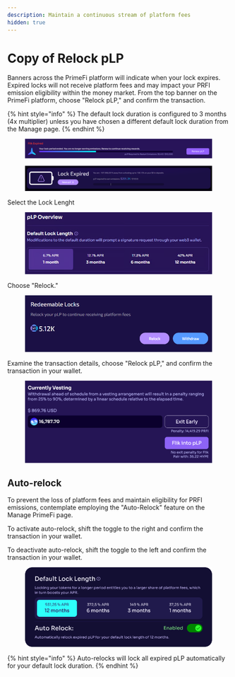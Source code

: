 ```yaml
---
description: Maintain a continuous stream of platform fees
hidden: true
---
```


# Copy of Relock pLP

Banners across the PrimeFi platform will indicate when your lock expires. Expired locks will not receive platform fees and may impact your PRFI emission eligibility within the money market. From the top banner on the PrimeFi platform, choose "Relock pLP," and confirm the transaction.

{% hint style="info" %}
The default lock duration is configured to 3 months (4x multiplier) unless you have chosen a different default lock duration from the Manage page.
{% endhint %}

<figure><img src="../.gitbook/assets/Frame 738 (2).jpg" alt=""><figcaption></figcaption></figure>

<figure><img src="../.gitbook/assets/image (2) (1).png" alt="" width="563"><figcaption></figcaption></figure>

Select the Lock Lenght

<figure><img src="../.gitbook/assets/image (127).png" alt=""><figcaption></figcaption></figure>

Choose "Relock."

<figure><img src="../.gitbook/assets/image (2) (1) (1).png" alt="" width="563"><figcaption></figcaption></figure>

Examine the transaction details, choose "Relock pLP," and confirm the transaction in your wallet.

<figure><img src="../.gitbook/assets/image (3).png" alt=""><figcaption></figcaption></figure>

## Auto-relock

To prevent the loss of platform fees and maintain eligibility for PRFI emissions, contemplate employing the "Auto-Relock" feature on the Manage PrimeFi page.

To activate auto-relock, shift the toggle to the right and confirm the transaction in your wallet.

To deactivate auto-relock, shift the toggle to the left and confirm the transaction in your wallet.

<figure><img src="../.gitbook/assets/image (97).png" alt=""><figcaption></figcaption></figure>

{% hint style="info" %}
Auto-relocks will lock all expired pLP automatically for your default lock duration.
{% endhint %}

